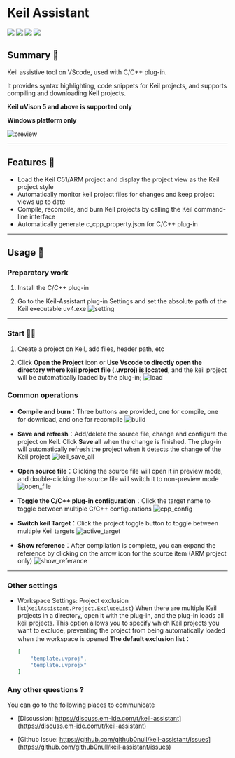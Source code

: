 # Keil Assistant

[![](https://vsmarketplacebadge.apphb.com/version/CL.keil-assistant.svg)](https://marketplace.visualstudio.com/items?itemName=CL.keil-assistant)      [![](https://vsmarketplacebadge.apphb.com/installs/CL.keil-assistant.svg)](https://marketplace.visualstudio.com/items?itemName=CL.keil-assistant)     [![](https://vsmarketplacebadge.apphb.com/downloads/CL.keil-assistant.svg)](https://marketplace.visualstudio.com/items?itemName=CL.keil-assistant)     [![](https://vsmarketplacebadge.apphb.com/rating/CL.keil-assistant.svg)](https://marketplace.visualstudio.com/items?itemName=CL.keil-assistant)

## Summary 📑

Keil assistive tool on VScode, used with C/C++ plug-in.

It provides syntax highlighting, code snippets for Keil projects, and supports compiling and downloading Keil projects.

**Keil uVison 5 and above is supported only**  

**Windows platform only**

![preview](./res/preview/preview.png)

***

## Features 🎉

- Load the Keil C51/ARM project and display the project view as the Keil project style
- Automatically monitor keil project files for changes and keep project views up to date
- Compile, recompile, and burn Keil projects by calling the Keil command-line interface
- Automatically generate c_cpp_property.json for C/C++ plug-in

***

## Usage 📖

### Preparatory work

1. Install the C/C++ plug-in
>
2. Go to the Keil-Assistant plug-in Settings and set the absolute path of the Keil executable uv4.exe
 ![setting](./res/preview/setting.png)

***

### Start 🏃‍♀️

1. Create a project on Keil, add files, header path, etc
> 
2. Click **Open the Project** icon or **Use Vscode to directly open the directory where keil project file (.uvproj) is located**, and the keil project will be automatically loaded by the plug-in;
 ![load](./res/preview/load.png)

### Common operations

- **Compile and burn**：Three buttons are provided, one for compile, one for download, and one for recompile
 ![build](./res/preview/build.png)

>

- **Save and refresh**：Add/delete the source file, change and configure the project on Keil. Click **Save all** when the change is finished. The plug-in will automatically refresh the project when it detects the change of the Keil project
 ![keil_save_all](./res/preview/keil_save_all.png)

>

- **Open source file**：Clicking the source file will open it in preview mode, and double-clicking the source file will switch it to non-preview mode
 ![open_file](./res/preview/open_file.png)

>

- **Toggle the C/C++ plug-in configuration**：Click the target name to toggle between multiple C/C++ configurations
 ![cpp_config](./res/preview/cpp_config.png)

>

- **Switch keil Target**：Click the project toggle button to toggle between multiple Keil targets
 ![active_target](./res/preview/active_target.png)

>

- **Show reference**：After compilation is complete, you can expand the reference by clicking on the arrow icon for the source item (ARM project only)
 ![show_referance](./res/preview/ref_show.png)

***

### Other settings

- Workspace Settings: Project exclusion list(`KeilAssistant.Project.ExcludeList`)
 When there are multiple Keil projects in a directory, open it with the plug-in, and the plug-in loads all keil projects. This option allows you to specify which Keil projects you want to exclude, preventing the project from being automatically loaded when the workspace is opened
 **The default exclusion list**：
  ```json
  [
      "template.uvproj",
      "template.uvprojx"
  ]
  ```

### Any other questions ?

You can go to the following places to communicate

- [Discussion: https://discuss.em-ide.com/t/keil-assistant](https://discuss.em-ide.com/t/keil-assistant)

- [Github Issue: https://github.com/github0null/keil-assistant/issues](https://github.com/github0null/keil-assistant/issues)